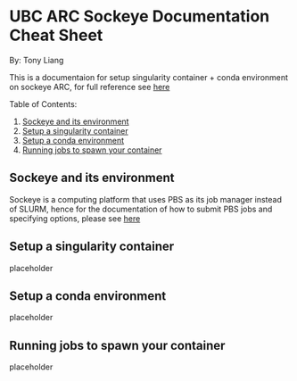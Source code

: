 # UBC ARC Sockeye Documentation Cheat Sheet

By: Tony Liang

This is a documentaion for setup singularity container + conda environment on sockeye ARC, for full reference see [here](https://confluence.it.ubc.ca/display/UARC/Quickstart+Guide#QuickstartGuide-ConnectingtoSockeye)


Table of Contents:
 1. [Sockeye and its environment](#sockeye-and-its-environment)
 2. [Setup a singularity container](#setup-a-singularity-container)
 3. [Setup a conda environment](#setup-a-conda-environment)
 4. [Running jobs to spawn your container](#running-jobs-to-spawn-your-container)

## Sockeye and its environment

Sockeye is a computing platform that uses PBS as its job manager instead of SLURM, hence for the documentation of how to submit PBS jobs and specifying options, please see [here](PBSUserGuide2022.1.pdf)

## Setup a singularity container

placeholder

## Setup a conda environment

placeholder

## Running jobs to spawn your container

placeholder
